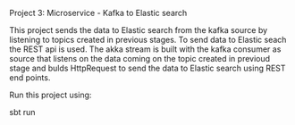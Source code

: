 Project 3: Microservice - Kafka to Elastic search

This project sends the data to Elastic search from the kafka source by listening to topics created in previous stages. To send data to Elastic seach the REST api is used. The akka stream is built with the kafka consumer as source that listens on the data coming on the topic created in previoud stage and bulds HttpRequest to send the data to Elastic search using REST end points.

Run this project using:

sbt run